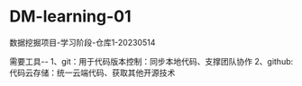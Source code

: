 # DM-learning-01
数据挖掘项目-学习阶段-仓库1-20230514

需要工具--
1、git：用于代码版本控制：同步本地代码、支撑团队协作
2、github:代码云存储：统一云端代码、获取其他开源技术
